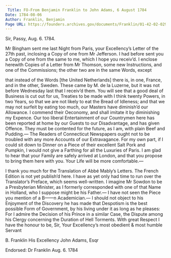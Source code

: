 ```yaml
---
 Title: FO-From Benjamin Franklin to John Adams, 6 August 1784
Date: 1784-08-06
Author: Franklin, Benjamin
Page URL: https://founders.archives.gov/documents/Franklin/01-42-02-0298
---
```



Sir,
Passy, Aug. 6. 1784.

Mr Bingham sent me last Night from Paris, your Excellency’s Letter of the 27th past, inclosing a Copy of one from Mr Jefferson. I had before sent you a Copy of one from the same to me, which I hope you receiv’d. I enclose herewith Copies of a Letter from Mr Thomson, some new Instructions, and one of the Commissions; the other two are in the same Words, except

that instead of the Words [the United Netherlands] there is, in one, France, and in the other, Sweden. These came by M. de la Luzerne, but it was not before Wednesday last that I receiv’d them. You will see that a good deal of Business is cut out for us, Treaties to be made with I think twenty Powers, in two Years, so that we are not likely to eat the Bread of Idleness; and that we may not surfeit by eating too much, our Masters have diminish’d our Allowance. I commend their Oeconomy, and shall imitate it by diminishing my Expence. Our too liberal Entertainment of our Countrymen here has been reported at home by our Guests to our Disadvantage, and has given Offence. They must be contented for the future, as I am, with plain Beef and Pudding.— The Readers of Connecticut Newspapers ought not to be troubled with any more Accounts of our Extravagance. For my own part, if I could sit down to Dinner on a Piece of their excellent Salt Pork and Pumpkin, I would not give a Farthing for all the Luxuries of Paris.
I am glad to hear that your Family are safely arrived at London, and that you propose to bring them here with you. Your Life will be more comfortable.—

I thank you much for the Translation of Abbé Mably’s Letters. The French Edition is not yet publish’d here. I have as yet only had time to run over the Translator’s Preface, which seems well-written. I imagine Mr Sowdon to be a Presbyterian Minister, as I formerly corresponded with one of that Name in Holland, who I suppose might be his Father.— I have not seen the Piece you mention of a B——n Academician.— I should not object to his Enjoyment of the Discovery he has made that Despotism is the best possible Form of Government, by his living under it as long as he pleases: For I admire the Decision of his Prince in a similar Case, the Dispute among his Clergy concerning the Duration of Hell Torments.
With great Respect I have the honour to be, Sir, Your Excellency’s most obedient & most humble Servant

B. Franklin
His Excellency John Adams, Esqr

 
Endorsed: Dr Franklin Aug. 6. 1784

